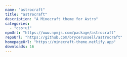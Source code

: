 ```yaml
---
name: "astrocraft"
title: "astrocraft"
description: "A Minecraft theme for Astro"
categories:
  - "css+ui"
npmUrl: "https://www.npmjs.com/package/astrocraft"
repoUrl: "https://github.com/brycerussell/astrocraft"
homepageUrl: "https://minecraft-theme.netlify.app"
downloads: 16
---
```

